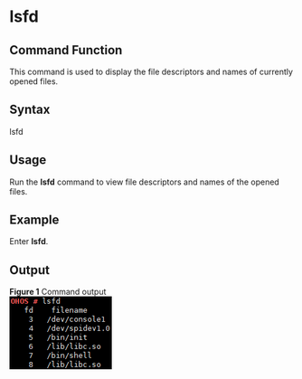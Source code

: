# lsfd<a name="EN-US_TOPIC_0000001051451550"></a>

## Command Function<a name="section2053406181716"></a>

This command is used to display the file descriptors and names of currently opened files.

## Syntax<a name="section523771017172"></a>

lsfd

## Usage<a name="section27241213201719"></a>

Run the  **lsfd**  command to view file descriptors and names of the opened files.

## Example<a name="section442617197173"></a>

Enter  **lsfd**.

## Output<a name="section42491639151813"></a>

**Figure  1**  Command output<a name="fig11407101617206"></a>  
![](figures/command-output-0.png "command-output-0")

